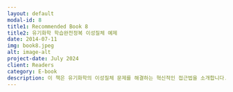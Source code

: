 ```yaml
---
layout: default
modal-id: 8
title1: Recommended Book 8
title2: 유기화학 학습완전정복 이성질체 예제
date: 2014-07-11
img: book8.jpeg
alt: image-alt
project-date: July 2024
client: Readers
category: E-book
description: 이 책은 유기화학의 이성질체 문제를 해결하는 혁신적인 접근법을 소개합니다. 저자는 벡터의 외적을 활용한 새로운 공식을 개발하여 RS 이성질체 판별을 단 0.5초 만에 수행할 수 있는 방법을 찾아냈습니다. 이 공식은 카이랄성, 화합물 간의 관계뿐만 아니라 다양한 이성질체의 분류에도 활용 가능합니다. 이 책에서는 그 사용법을 자세히 설명하고 있습니다.<br/><br/>최근 컴퓨터 프로그래밍과 화학정보학의 발전으로 유기화학과 관련된 새로운 정보를 컴퓨터로 추출하는 것이 가능해졌습니다. 이에 저자는 파이썬 기반의 RDKit과 같은 소프트웨어 패키지를 활용하여 이성질체 예제를 생성하였습니다. 이 책은 그러한 과정을 통해 개발된 2,287개의 이성질체 예제를 포함하고 있으며, 각 예제는 실제 수험 준비에 도움이 될 것으로 기대합니다.<br/><br/>형태이성질체, 구조이성질체, EZ 이성질체, 착물이성질체 등 다양한 유형의 이성질체 문제도 광범위하게 다루어져 있어, 이성질체에 관심 있는 독자라면 누구나 이 책에서 필요한 정보를 찾을 수 있습니다. PEET, MEET/DEET, 변리사 유기화학, GRE Chemistry 등 주요 시험 문제를 발췌하여 수험 준비에 크게 도움이 되리라 기대합니다. 또한, 저는 이성질체 문제를 마치 스도쿠를 풀듯이 즐기며 접근할 수 있으리라 기대합니다.<br/><br/>이 책을 구매하신 독자분들께는 추가적인 혜택을 제공하고자 합니다. 책을 구매하신 후 영수증을 nate9389@gmail.com으로 보내주시면, 추가 강의 자료와 함께 다른 유기화학 단원의 다양한 문제 세트를 제공해 드릴 예정입니다. 이 책은 유기화학을 공부하는 학생, 교육자, 그리고 전문 연구자들에게 필수적인 참고 자료이며, 이성질체의 복잡한 세계를 효과적으로 탐색하고자 하는 모든 이들에게 귀중한 가이드가 될 것입니다.<br/><br/>Author | Jeongbin Park<br/><br/>Editor | EUNJOLEE, Jeongbin Park<br/><br/>Cover Design | EUNJOLEE<br/><br/>Publisher | EUNJOLEE<br/><br/>Date of Publication | July 1, 2024<br/><br/>Price | 7,500 KRW<br/><br/>관련 키워드 | 자연, 과학, 자연과학, 유기화학, 명명법
---
```

